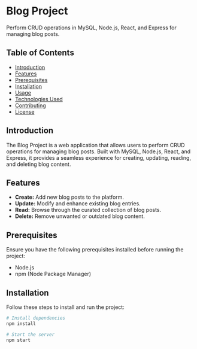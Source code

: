 # Blog Project

Perform CRUD operations in MySQL, Node.js, React, and Express for managing blog posts.

## Table of Contents
- [Introduction](#introduction)
- [Features](#features)
- [Prerequisites](#prerequisites)
- [Installation](#installation)
- [Usage](#usage)
- [Technologies Used](#technologies-used)
- [Contributing](#contributing)
- [License](#license)

## Introduction

The Blog Project is a web application that allows users to perform CRUD operations for managing blog posts. Built with MySQL, Node.js, React, and Express, it provides a seamless experience for creating, updating, reading, and deleting blog content.

## Features

- **Create:** Add new blog posts to the platform.
- **Update:** Modify and enhance existing blog entries.
- **Read:** Browse through the curated collection of blog posts.
- **Delete:** Remove unwanted or outdated blog content.

## Prerequisites

Ensure you have the following prerequisites installed before running the project:
- Node.js
- npm (Node Package Manager)

## Installation

Follow these steps to install and run the project:

```bash
# Install dependencies
npm install

# Start the server
npm start
